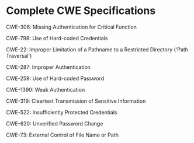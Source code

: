 

# Complete CWE Specifications

CWE-306: Missing Authentication for Critical Function

CWE-798: Use of Hard-coded Credentials

CWE-22: Improper Limitation of a Pathname to a Restricted Directory ('Path Traversal')

CWE-287: Improper Authentication

CWE-259: Use of Hard-coded Password

CWE-1390: Weak Authentication

CWE-319: Cleartext Transmission of Sensitive Information

CWE-522: Insufficiently Protected Credentials

CWE-620: Unverified Password Change

CWE-73: External Control of File Name or Path